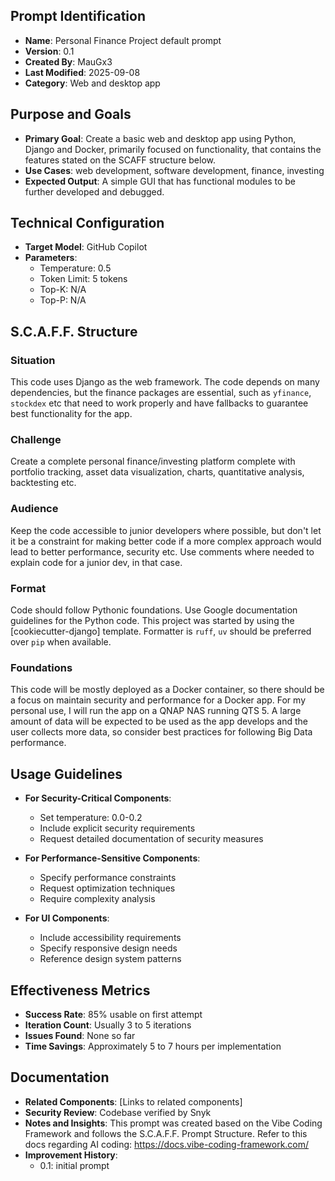 ## Prompt Identification
- **Name**: Personal Finance Project default prompt
- **Version**: 0.1
- **Created By**: MauGx3
- **Last Modified**: 2025-09-08
- **Category**: Web and desktop app

## Purpose and Goals
- **Primary Goal**: Create a basic web and desktop app using Python, Django and Docker, primarily focused on functionality, that contains the features stated on the SCAFF structure below.
- **Use Cases**: web development, software development, finance, investing
- **Expected Output**: A simple GUI that has functional modules to be further developed and debugged.

## Technical Configuration
- **Target Model**: GitHub Copilot
- **Parameters**:
  * Temperature: 0.5
  * Token Limit: 5 tokens
  * Top-K: N/A
  * Top-P: N/A

## S.C.A.F.F. Structure

### Situation
This code uses Django as the web framework. The code depends on many dependencies, but the finance packages are essential, such as `yfinance`, `stockdex` etc that need to work properly and have fallbacks to guarantee best functionality for the app.
### Challenge
Create a complete personal finance/investing platform complete with portfolio tracking, asset data visualization, charts, quantitative analysis, backtesting etc.

### Audience
Keep the code accessible to junior developers where possible, but don't let it be a constraint for making better code if a more complex approach would lead to better performance, security etc. Use comments where needed to explain code for a junior dev, in that case.

### Format
Code should follow Pythonic foundations. Use Google documentation guidelines for the Python code. This project was started by using the [cookiecutter-django] template. Formatter is `ruff`, `uv` should be preferred over `pip` when available. 
### Foundations
This code will be mostly deployed as a Docker container, so there should be a focus on maintain security and performance for a Docker app. For my personal use, I will run the app on a QNAP NAS running QTS 5. A large amount of data will be expected to be used as the app develops and the user collects more data, so consider best practices for following Big Data performance.
## Usage Guidelines
- **For Security-Critical Components**:
  - Set temperature: 0.0-0.2
  - Include explicit security requirements
  - Request detailed documentation of security measures

- **For Performance-Sensitive Components**:
  - Specify performance constraints
  - Request optimization techniques
  - Require complexity analysis

- **For UI Components**:
  - Include accessibility requirements
  - Specify responsive design needs
  - Reference design system patterns

## Effectiveness Metrics
- **Success Rate**: 85% usable on first attempt
- **Iteration Count**: Usually 3 to 5 iterations
- **Issues Found**: None so far
- **Time Savings**: Approximately 5 to 7 hours per implementation

## Documentation
- **Related Components**: [Links to related components]
- **Security Review**: Codebase verified by Snyk
- **Notes and Insights**: This prompt was created based on the Vibe Coding Framework and follows the S.C.A.F.F. Prompt Structure. Refer to this docs regarding AI coding: https://docs.vibe-coding-framework.com/
- **Improvement History**: 
	- 0.1: initial prompt
